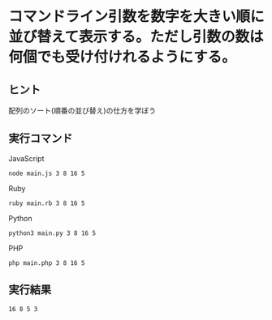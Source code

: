 # コマンドライン引数を数字を大きい順に並び替えて表示する。ただし引数の数は何個でも受け付けれるようにする。

## ヒント

配列のソート(順番の並び替え)の仕方を学ぼう

## 実行コマンド

JavaScript
```shell:
node main.js 3 8 16 5
```
Ruby
```shell:
ruby main.rb 3 8 16 5
```
Python
```shell:
python3 main.py 3 8 16 5
```
PHP
```shell:
php main.php 3 8 16 5
```

## 実行結果

```shell:
16 8 5 3
```
